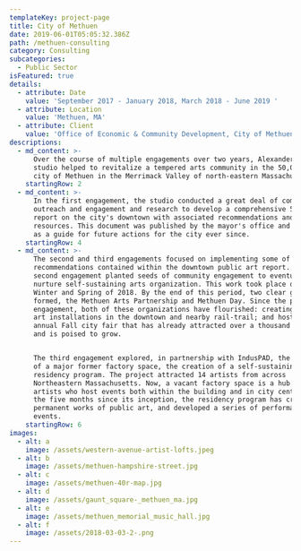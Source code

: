 ```yaml
---
templateKey: project-page
title: City of Methuen
date: 2019-06-01T05:05:32.386Z
path: /methuen-consulting
category: Consulting
subcategories:
  - Public Sector
isFeatured: true
details:
  - attribute: Date
    value: 'September 2017 - January 2018, March 2018 - June 2019 '
  - attribute: Location
    value: 'Methuen, MA'
  - attribute: Client
    value: 'Office of Economic & Community Development, City of Methuen'
descriptions:
  - md_content: >-
      Over the course of multiple engagements over two years, Alexander and his
      studio helped to revitalize a tempered arts community in the 50,000 person
      city of Methuen in the Merrimack Valley of north-eastern Massachusetts.
    startingRow: 2
  - md_content: >-
      In the first engagement, the studio conducted a great deal of community
      outreach and engagement and research to develop a comprehensive 52-page
      report on the city's downtown with associated recommendations and
      resources. This document was published by the mayor's office and has acted
      as a guide for future actions for the city ever since.
    startingRow: 4
  - md_content: >-
      The second and third engagements focused on implementing some of the
      recommendations contained within the downtown public art report. The
      second engagement planted seeds of community engagement to eventually
      nurture self-sustaining arts organization. This work took place during the
      Winter and Spring of 2018. By the end of this period, two clear groups had
      formed, the Methuen Arts Partnership and Methuen Day. Since the period of
      engagement, both of these organizations have flourished: creating public
      art installations in the downtown and nearby rail-trail; and hosting a new
      annual Fall city fair that has already attracted over a thousand visitors
      and is poised to grow.               


      The third engagement explored, in partnership with IndusPAD, the developer
      of a major former factory space, the creation of a self-sustaining artist
      residency program. The project attracted 14 artists from across
      Northeastern Massachusetts. Now, a vacant factory space is a hub for
      artists who host events both within the building and in city center. In
      the five months since its inception, the residency program has created
      permanent works of public art, and developed a series of performances and
      events.
    startingRow: 6
images:
  - alt: a
    image: /assets/western-avenue-artist-lofts.jpeg
  - alt: b
    image: /assets/methuen-hampshire-street.jpg
  - alt: c
    image: /assets/methuen-40r-map.jpg
  - alt: d
    image: /assets/gaunt_square-_methuen_ma.jpg
  - alt: e
    image: /assets/methuen_memorial_music_hall.jpg
  - alt: f
    image: /assets/2018-03-03-2-.png
---
```


